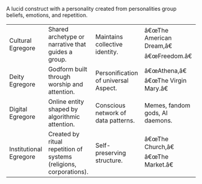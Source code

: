 A lucid construct with a personality created from personalities group beliefs, emotions, and repetition.

|                        |                                                                    |                                      |                                          |
| ---------------------- | ------------------------------------------------------------------ | ------------------------------------ | ---------------------------------------- |
| Cultural Egregore      | Shared archetype or narrative that guides a group.                 | Maintains collective identity.       | â€œThe American Dream,â€ â€œFreedom.â€ |
| Deity Egregore         | Godform built through worship and attention.                       | Personification of universal Aspect. | â€œAthena,â€ â€œThe Virgin Mary.â€     |
| Digital Egregore       | Online entity shaped by algorithmic attention.                     | Conscious network of data patterns.  | Memes, fandom gods, AI daemons.          |
| Institutional Egregore | Created by ritual repetition of systems (religions, corporations). | Self-preserving structure.           | â€œThe Church,â€ â€œThe Market.â€      |
